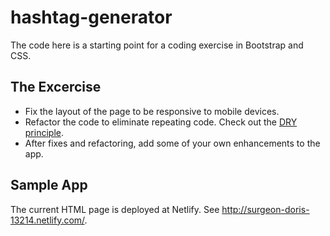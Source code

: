 # hashtag-generator
The code here is a starting point for a coding exercise in Bootstrap and CSS.

## The Excercise

- Fix the layout of the page to be responsive to mobile devices.
- Refactor the code to eliminate repeating code. Check out the [DRY principle](http://www.artima.com/intv/dry.html).
- After fixes and refactoring, add some of your own enhancements to the app.

## Sample App

The current HTML page is deployed at Netlify. See http://surgeon-doris-13214.netlify.com/.

